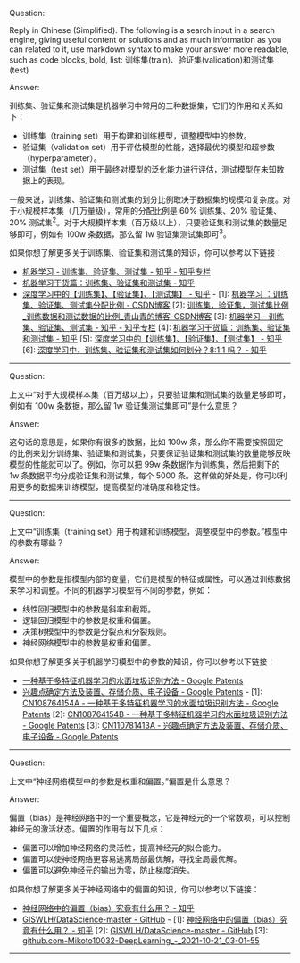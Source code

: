 Question:

Reply in Chinese (Simplified).
The following is a search input in a search engine, giving useful content or solutions and as much information as you can related to it, use markdown syntax to make your answer more readable, such as code blocks, bold, list:
训练集(train)、验证集(validation)和测试集(test)

Answer:

训练集、验证集和测试集是机器学习中常用的三种数据集，它们的作用和关系如下：

- 训练集（training set）用于构建和训练模型，调整模型中的参数。
- 验证集（validation set）用于评估模型的性能，选择最优的模型和超参数（hyperparameter）。
- 测试集（test set）用于最终对模型的泛化能力进行评估，测试模型在未知数据上的表现。

一般来说，训练集、验证集和测试集的划分比例取决于数据集的规模和复杂度。对于小规模样本集（几万量级），常用的分配比例是 60% 训练集、20% 验证集、20% 测试集<sup>2</sup>。对于大规模样本集（百万级以上），只要验证集和测试集的数量足够即可，例如有 100w 条数据，那么留 1w 验证集测试集即可<sup>3</sup>。

如果你想了解更多关于训练集、验证集和测试集的知识，你可以参考以下链接：

- [机器学习 - 训练集、验证集、测试集 - 知乎 - 知乎专栏](https://zhuanlan.zhihu.com/p/352703209)
- [机器学习干货篇：训练集、验证集和测试集 - 知乎](https://zhuanlan.zhihu.com/p/377789735)
- [深度学习中的【训练集】、【验证集】、【测试集】 - 知乎](https://zhuanlan.zhihu.com/p/113296640)
\-
\[1]: [机器学习 ：训练集、验证集、测试集分配比例 - CSDN博客](https://blog.csdn.net/wangyuankl123/article/details/102496190)
\[2]: [训练集，验证集，测试集比例_训练数据和测试数据的比例_青山青的博客-CSDN博客](https://blog.csdn.net/sinat_32857543/article/details/116049304)
\[3]: [机器学习 - 训练集、验证集、测试集 - 知乎 - 知乎专栏](https://zhuanlan.zhihu.com/p/352703209)
\[4]: [机器学习干货篇：训练集、验证集和测试集 - 知乎](https://zhuanlan.zhihu.com/p/377789735)
\[5]: [深度学习中的【训练集】、【验证集】、【测试集】 - 知乎](https://zhuanlan.zhihu.com/p/113296640)
\[6]: [深度学习中，训练集、验证集和测试集如何划分？8:1:1 吗？ - 知乎](https://www.zhihu.com/question/410380764)

<hr/>

Question:

上文中“对于大规模样本集（百万级以上），只要验证集和测试集的数量足够即可，例如有 100w 条数据，那么留 1w 验证集测试集即可”是什么意思？

Answer:

这句话的意思是，如果你有很多的数据，比如 100w 条，那么你不需要按照固定的比例来划分训练集、验证集和测试集，只要保证验证集和测试集的数量能够反映模型的性能就可以了。例如，你可以把 99w 条数据作为训练集，然后把剩下的 1w 条数据平均分成验证集和测试集，每个 5000 条。这样做的好处是，你可以利用更多的数据来训练模型，提高模型的准确度和稳定性。

<hr/>

Question:

上文中“训练集（training set）用于构建和训练模型，调整模型中的参数。”模型中的参数有哪些？

Answer:

模型中的参数是指模型内部的变量，它们是模型的特征或属性，可以通过训练数据来学习和调整。不同的机器学习模型有不同的参数，例如：

- 线性回归模型中的参数是斜率和截距。
- 逻辑回归模型中的参数是权重和偏置。
- 决策树模型中的参数是分裂点和分裂规则。
- 神经网络模型中的参数是权重和偏置。

如果你想了解更多关于机器学习模型中的参数的知识，你可以参考以下链接：

- [一种基于多特征机器学习的水面垃圾识别方法 - Google Patents](https://patents.google.com/patent/CN108764154A/zh)
- [兴趣点确定方法及装置、存储介质、电子设备 - Google Patents](https://patents.google.com/patent/CN110781413A/zh)
\-
\[1]: [CN108764154A - 一种基于多特征机器学习的水面垃圾识别方法 - Google Patents](https://patents.google.com/patent/CN108764154A/zh)
\[2]: [CN108764154B - 一种基于多特征机器学习的水面垃圾识别方法 - Google Patents](https://patents.google.com/patent/CN108764154B/zh)
\[3]: [CN110781413A - 兴趣点确定方法及装置、存储介质、电子设备 - Google Patents](https://patents.google.com/patent/CN110781413A/zh)

<hr/>

Question:

上文中“神经网络模型中的参数是权重和偏置。”偏置是什么意思？

Answer:

偏置（bias）是神经网络中的一个重要概念，它是神经元的一个常数项，可以控制神经元的激活状态。偏置的作用有以下几点：

- 偏置可以增加神经网络的灵活性，提高神经元的拟合能力。
- 偏置可以使神经网络更容易逃离局部最优解，寻找全局最优解。
- 偏置可以避免神经元的输出为零，防止梯度消失。

如果你想了解更多关于神经网络中的偏置的知识，你可以参考以下链接：

- [神经网络中的偏置（bias）究竟有什么用？ - 知乎](https://www.zhihu.com/question/305340182)
- [GISWLH/DataScience-master - GitHub](https://github.com/GISWLH/DataScience-master)
\-
\[1]: [神经网络中的偏置（bias）究竟有什么用？ - 知乎](https://www.zhihu.com/question/305340182)
\[2]: [GISWLH/DataScience-master - GitHub](https://github.com/GISWLH/DataScience-master)
\[3]: [github.com-Mikoto10032-DeepLearning_-_2021-10-21_03-01-55](https://archive.org/details/github.com-Mikoto10032-DeepLearning_-_2021-10-21_03-01-55)

<hr/>

